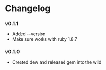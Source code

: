 # Changelog

### v0.1.1

* Added --version
* Make sure works with ruby 1.8.7

### v0.1.0

* Created dew and released gem into the wild


